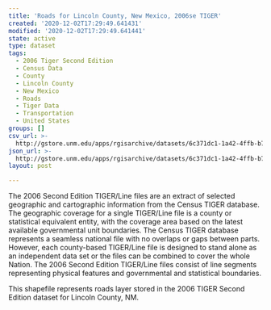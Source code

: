 ```yaml
---
title: 'Roads for Lincoln County, New Mexico, 2006se TIGER'
created: '2020-12-02T17:29:49.641431'
modified: '2020-12-02T17:29:49.641441'
state: active
type: dataset
tags:
  - 2006 Tiger Second Edition
  - Census Data
  - County
  - Lincoln County
  - New Mexico
  - Roads
  - Tiger Data
  - Transportation
  - United States
groups: []
csv_url: >-
  http://gstore.unm.edu/apps/rgisarchive/datasets/6c371dc1-1a42-4ffb-b778-230bff7d8a15/tgr2006se_linc_lka.derived.csv
json_url: >-
  http://gstore.unm.edu/apps/rgisarchive/datasets/6c371dc1-1a42-4ffb-b778-230bff7d8a15/tgr2006se_linc_lka.derived.json
layout: post

---
```

The 2006 Second Edition TIGER/Line files are an extract of selected geographic and cartographic information from the Census TIGER database.  The geographic coverage for a single TIGER/Line file is a county or statistical equivalent entity, with the coverage area based on the latest available governmental unit boundaries. The Census TIGER database represents a seamless national file with no overlaps or gaps between parts.  However, each county-based TIGER/Line file is designed to stand alone as an independent data set or the files can be combined to cover the whole Nation.  The 2006 Second Edition  TIGER/Line files consist of line segments representing physical features and governmental and statistical boundaries.  

This shapefile represents roads layer stored in the 2006 TIGER Second Edition dataset for Lincoln County, NM.
